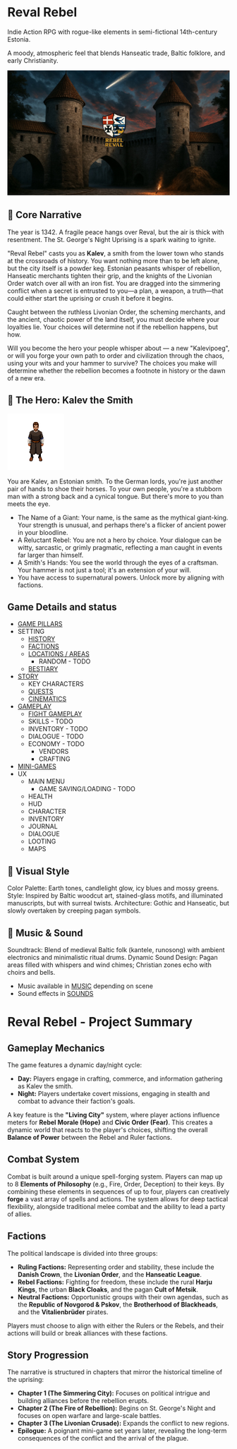 # Reval Rebel

Indie Action RPG with rogue-like elements in semi-fictional 14th-century Estonia. 

A moody, atmospheric feel that blends Hanseatic trade, Baltic folklore, and early Christianity. 


![](./img/banner.jpg)

## 📖 Core Narrative
The year is 1342. A fragile peace hangs over Reval, but the air is thick with resentment. The St. George's Night Uprising is a spark waiting to ignite.

"Reval Rebel" casts you as __Kalev__, a smith from the lower town who stands at the crossroads of history. You want nothing more than to be left alone, but the city itself is a powder keg. Estonian peasants whisper of rebellion, Hanseatic merchants tighten their grip, and the knights of the Livonian Order watch over all with an iron fist. You are dragged into the simmering conflict when a secret is entrusted to you—a plan, a weapon, a truth—that could either start the uprising or crush it before it begins.  

Caught between the ruthless Livonian Order, the scheming merchants, and the ancient, chaotic power of the land itself, you must decide where your loyalties lie. Your choices will determine not if the rebellion happens, but how.

Will you become the hero your people whisper about — a new "Kalevipoeg", or will you forge your own path to order and civilization through the chaos, using your wits and your hammer to survive? The choices you make will determine whether the rebellion becomes a footnote in history or the dawn of a new era.


## 🦸 The Hero: Kalev the Smith
![](./img/user__idle.gif)

You are Kalev, an Estonian smith. To the German lords, you're just another pair of hands to shoe their horses. To your own people, you're a stubborn man with a strong back and a cynical tongue. But there's more to you than meets the eye.

- The Name of a Giant: Your name, is the same as the mythical giant-king. Your strength is unusual, and perhaps there's a flicker of ancient power in your bloodline.
- A Reluctant Rebel: You are not a hero by choice. Your dialogue can be witty, sarcastic, or grimly pragmatic, reflecting a man caught in events far larger than himself.
- A Smith's Hands: You see the world through the eyes of a craftsman. Your hammer is not just a tool; it's an extension of your will.
- You have access to supernatural powers. Unlock more by aligning with factions.

## Game Details and status

- [GAME PILLARS](./GAME-PILLARS.md)
- SETTING
    - [HISTORY](./history/HISTORY.md)
    - [FACTIONS](characters/README.md)
    - [LOCATIONS / AREAS](./scenes/README.md)
        - RANDOM - TODO
    - [BESTIARY](./assets/bestiary/)
- [STORY](./story/STORY.md)
    - KEY CHARACTERS
    - [QUESTS](./QUESTS.md)
    - [CINEMATICS](./cinematics/1-intro.md)
- [GAMEPLAY](./GAMEPLAY.md)
    - [FIGHT GAMEPLAY](./GAMEPLAY-FIGHT.md)
    - SKILLS - TODO
    - INVENTORY - TODO
    - DIALOGUE - TODO
    - ECONOMY - TODO
        - VENDORS
        - CRAFTING
- [MINI-GAMES](./MINI_GAMES.md)
- UX
    - MAIN MENU
        - GAME SAVING/LOADING - TODO
    - HEALTH
    - HUD
    - CHARACTER
    - INVENTORY
    - JOURNAL
    - DIALOGUE
    - LOOTING
    - MAPS


## 🎨 Visual Style
Color Palette: Earth tones, candlelight glow, icy blues and mossy greens.
Style: Inspired by Baltic woodcut art, stained-glass motifs, and illuminated manuscripts, but with surreal twists.
Architecture: Gothic and Hanseatic, but slowly overtaken by creeping pagan symbols.

## 🎻 Music & Sound
Soundtrack: Blend of medieval Baltic folk (kantele, runosong) with ambient electronics and minimalistic ritual drums.
Dynamic Sound Design: Pagan areas filled with whispers and wind chimes; Christian zones echo with choirs and bells.

- Music available in [MUSIC](./music/) depending on scene
- Sound effects in [SOUNDS](./sounds/)



# Reval Rebel - Project Summary

## Gameplay Mechanics

The game features a dynamic day/night cycle:
*   **Day:** Players engage in crafting, commerce, and information gathering as Kalev the smith.
*   **Night:** Players undertake covert missions, engaging in stealth and combat to advance their faction's goals.

A key feature is the **"Living City"** system, where player actions influence meters for **Rebel Morale (Hope)** and **Civic Order (Fear)**. This creates a dynamic world that reacts to the player's choices, shifting the overall **Balance of Power** between the Rebel and Ruler factions.

## Combat System

Combat is built around a unique spell-forging system. Players can map up to 8 **Elements of Philosophy** (e.g., Fire, Order, Deception) to their keys. By combining these elements in sequences of up to four, players can creatively **forge** a vast array of spells and actions. The system allows for deep tactical flexibility, alongside traditional melee combat and the ability to lead a party of allies.

## Factions

The political landscape is divided into three groups:

*   **Ruling Factions:** Representing order and stability, these include the **Danish Crown**, the **Livonian Order**, and the **Hanseatic League**.
*   **Rebel Factions:** Fighting for freedom, these include the rural **Harju Kings**, the urban **Black Cloaks**, and the pagan **Cult of Metsik**.
*   **Neutral Factions:** Opportunistic groups with their own agendas, such as the **Republic of Novgorod & Pskov**, the **Brotherhood of Blackheads**, and the **Vitalienbrüder** pirates.

Players must choose to align with either the Rulers or the Rebels, and their actions will build or break alliances with these factions.

## Story Progression

The narrative is structured in chapters that mirror the historical timeline of the uprising:
*   **Chapter 1 (The Simmering City):** Focuses on political intrigue and building alliances before the rebellion erupts.
*   **Chapter 2 (The Fire of Rebellion):** Begins on St. George's Night and focuses on open warfare and large-scale battles.
*   **Chapter 3 (The Livonian Crusade):** Expands the conflict to new regions.
*   **Epilogue:** A poignant mini-game set years later, revealing the long-term consequences of the conflict and the arrival of the plague.
